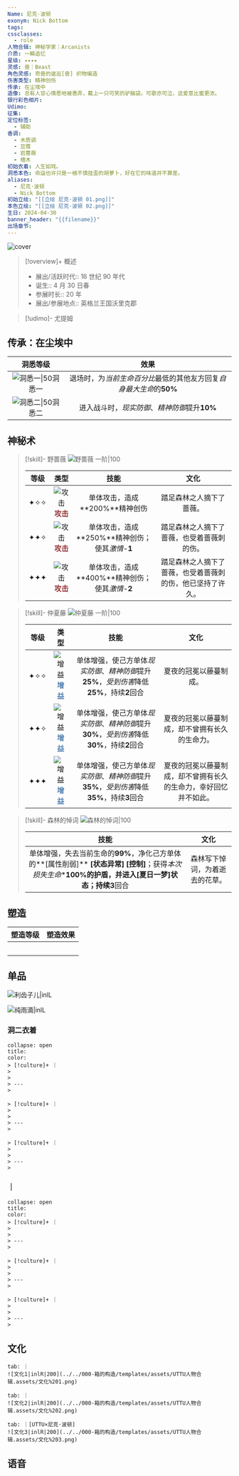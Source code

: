 ```yaml
---
Name: 尼克·波顿
exonym: Nick Bottom
tags: 
cssclasses:
  - role
人物合辑: 神秘学家｜Arcanists
介质: 一瞬追忆
星级: ✦✦✦✦
灵感: 兽｜Beast
角色灵感: 奇兽的逡巡[兽] 织物编造
伤害类型: 精神创伤
传承: 在尘埃中
造像: 总有人甘心情愿地被愚弄，戴上一只可笑的驴脑袋。可歌亦可泣，这爱意比蜜更浓。
银行彩色相片: 
Udimo: 
征集: 
定位标签:
  - 辅助
香调:
  - 木质调
  - 豆蔻
  - 岩蔷薇
  - 檀木
初始衣着: 人生如戏。
洞悉本色: 命运也许只是一根不慎挂歪的胡萝卜，好在它的味道并不算差。
aliases:
  - 尼克·波顿
  - Nick Bottom
初始立绘: "[[立绘 尼克·波顿 01.png]]"
本色立绘: "[[立绘 尼克·波顿 02.png]]"
生日: 2024-04-30
banner_header: "{{filename}}"
出场章节:
---
```

![cover](assets/尼克·波顿｜Nick%20Bottom.assets/立绘%20尼克·波顿%2002.png)

> [!overview]+ 概述
> - 展出/活跃时代:: 16 世纪 90 年代
> - 诞生:: 4 月 30 日春
> - 参展时长:: 20 年
> - 展出/参展地点:: 英格兰王国沃里克郡

> [!udimo]- 尤提姆
> 
> 

## 传承：在尘埃中

|                           洞悉等级                           |                             效果                             |
| :----------------------------------------------------------: | :----------------------------------------------------------: |
| ![洞悉一\|50](../../000-箱的构造/templates/assets/UTTU人物合辑.assets/图标%20洞悉Ⅰ.png)洞悉一 | 退场时，为*当前生命百分比*最低的其他友方回复*自身最大生命*的**50%** |
| ![洞悉二\|50](../../000-箱的构造/templates/assets/UTTU人物合辑.assets/图标%20洞悉Ⅱ.png)洞悉二 |        进入战斗时，*现实防御*、*精神防御*提升**10%**         |

## 神秘术

> [!skill]- 野蔷薇
> ![野蔷薇 一阶|100](assets/尼克·波顿｜Nick%20Bottom.assets/神秘术%20野蔷薇1.png)
> 
> | 等级 |                             类型                             |                       技能                       |                            文化                            |
> | :--: | :----------------------------------------------------------: | :----------------------------------------------: | :--------------------------------------------------------: |
> | ✦✧✧  | ![攻击](../../000-箱的构造/templates/assets/UTTU人物合辑.assets/Attack.png)<b><font color="#933334">攻击</font></b> |          单体攻击，造成**200%**精神创伤          |                  踏足森林之人摘下了蔷薇。                  |
> | ✦✦✧  | ![攻击](../../000-箱的构造/templates/assets/UTTU人物合辑.assets/Attack.png)<b><font color="#933334">攻击</font></b> | 单体攻击，造成**250%**精神创伤；使其*激情*-**1** |         踏足森林之人摘下了蔷薇，也受着蔷薇刺的伤。         |
> | ✦✦✦  | ![攻击](../../000-箱的构造/templates/assets/UTTU人物合辑.assets/Attack.png)<b><font color="#933334">攻击</font></b> | 单体攻击，造成**400%**精神创伤；使其*激情*-**2** | 踏足森林之人摘下了蔷薇，也受着蔷薇刺的伤，他已坚持了许久。 |
> 

> [!skill]- 仲夏藤
> ![仲夏藤 一阶|100](assets/尼克·波顿｜Nick%20Bottom.assets/神秘术%20仲夏藤1.png)
> 
> | 等级 |                             类型                             |                             技能                             |                             文化                             |
> | :--: | :----------------------------------------------------------: | :----------------------------------------------------------: | :----------------------------------------------------------: |
> | ✦✧✧  | ![增益](../../000-箱的构造/templates/assets/UTTU人物合辑.assets/Buff.png)<b><font color="#5c87b3">增益</font></b> | 单体增强，使己方单体*现实防御*、*精神防御*提升**25%**，*受到伤害*降低**25%**，持续**2**回合 |                    夏夜的冠冕以藤蔓制成。                    |
> | ✦✦✧  | ![增益](../../000-箱的构造/templates/assets/UTTU人物合辑.assets/Buff.png)<b><font color="#5c87b3">增益</font></b> | 单体增强，使己方单体*现实防御*、*精神防御*提升**30%**，*受到伤害*降低**30%**，持续**2**回合 |        夏夜的冠冕以藤蔓制成，却不曾拥有长久的生命力。        |
> | ✦✦✦  | ![增益](../../000-箱的构造/templates/assets/UTTU人物合辑.assets/Buff.png)<b><font color="#5c87b3">增益</font></b> | 单体增强，使己方单体*现实防御*、*精神防御*提升**35%**，*受到伤害*降低**35%**，持续**3**回合 | 夏夜的冠冕以藤蔓制成，却不曾拥有长久的生命力，幸好回忆并不如此。 |
> 

> [!skill]- 森林的悼词
> ![森林的悼词|100](assets/尼克·波顿｜Nick%20Bottom.assets/至终的仪式%20森林的悼词.png)
> 
> |                             技能                             |              文化              |
> | :----------------------------------------------------------: | :----------------------------: |
> | 单体增强，失去当前生命的**99%**，净化己方单体的**[属性削弱]** **[状态异常]** **[控制]**；获得*本次损失生命*\***100%**的护盾，并进入**[夏日一梦]**状态；持续**3**回合 | 森林写下悼词，为着逝去的花草。 |
> 

## 塑造

| 塑造等级 | 塑造效果 |
| :--: | :--: |
|      |      |
|      |      |
|      |      |
|      |      |
|      |      |


## 单品

![利齿子儿|inlL](../../000-箱的构造/templates/assets/UTTU人物合辑.assets/货币%20利齿子儿.png)

![纯雨滴|inlL](../../000-箱的构造/templates/assets/UTTU人物合辑.assets/货币%20纯雨滴.png)

### 洞二衣着

````ad-flex
collapse: open
title: 
color: 
> [!culture]+ ｜
> 
> 
> ---
> 

> [!culture]+ ｜
> 
> 
> ---
> 

> [!culture]+ ｜
> 
> 
> ---
> 
````

### ｜

````ad-flex
collapse: open
title: 
color: 
> [!culture]+ ｜
> 
> 
> ---
> 

> [!culture]+ ｜
> 
> 
> ---
> 

> [!culture]+ ｜
> 
> 
> ---
> 
````

## 文化

````tabs
tab: ｜
![文化1|inlR|200](../../000-箱的构造/templates/assets/UTTU人物合辑.assets/文化%201.png)

tab: ｜
![文化2|inlR|200](../../000-箱的构造/templates/assets/UTTU人物合辑.assets/文化%202.png)

tab: ｜[UTTU×尼克·波顿]
![文化3|inlR|200](../../000-箱的构造/templates/assets/UTTU人物合辑.assets/文化%203.png)

````

## 语音

